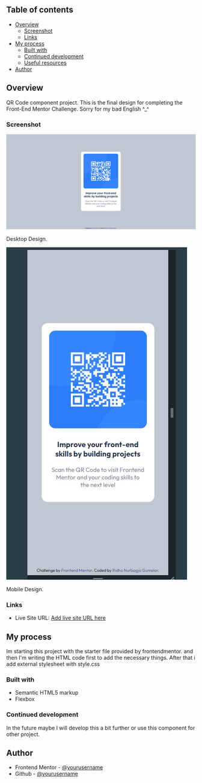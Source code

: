 ## Table of contents

- [Overview](#overview)
  - [Screenshot](#screenshot)
  - [Links](#links)
- [My process](#my-process)
  - [Built with](#built-with)
  - [Continued development](#continued-development)
  - [Useful resources](#useful-resources)
- [Author](#author)

## Overview

QR Code component project. This is the final design for completing the Front-End Mentor Challenge. Sorry for my bad English ^\_^

### Screenshot

![Dekstop Design](./design/desktop-design.jpg)

Desktop Design.

![Mobile Design](./design/mobile-design.jpg)

Mobile Design.

### Links

- Live Site URL: [Add live site URL here](https://your-live-site-url.com)

## My process

Im starting this project with the starter file provided by frontendmentor. and then I'm writing the HTML code first to add the necessary things. After that i add external stylesheet with style.css

### Built with

- Semantic HTML5 markup
- Flexbox

### Continued development

In the future maybe I will develop this a bit further or use this component for other project.

## Author

- Frontend Mentor - [@yourusername](https://www.frontendmentor.io/profile/ridhonurbagjag)
- Github - [@yourusername](https://github.com/ridhonurbagjag)
